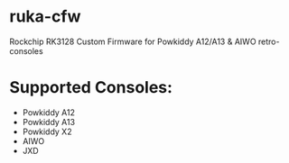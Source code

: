 # ruka-cfw
Rockchip RK3128 Custom Firmware for Powkiddy A12/A13 &amp; AIWO retro-consoles

# Supported Consoles:

* Powkiddy A12
* Powkiddy A13
* Powkiddy X2
* AIWO
* JXD



